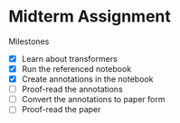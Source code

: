 # Midterm Assignment

Milestones
- [x] Learn about transformers
- [x] Run the referenced notebook
- [x] Create annotations in the notebook
- [ ] Proof-read the annotations
- [ ] Convert the annotations to paper form
- [ ] Proof-read the paper